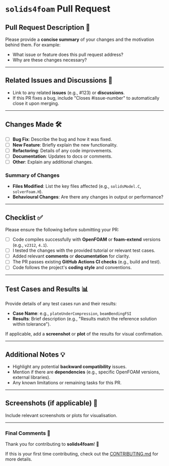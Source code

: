 # `solids4foam` Pull Request

## Pull Request Description 🚀

Please provide a **concise summary** of your changes and the motivation behind
them. For example:

- What issue or feature does this pull request address?
- Why are these changes necessary?

---

## Related Issues and Discussions 🧩

- Link to any related **issues** (e.g., #123) or **discussions**.
- If this PR fixes a bug, include "Closes #issue-number" to automatically close
  it upon merging.

---

## Changes Made 🛠️

- [ ] **Bug Fix**: Describe the bug and how it was fixed.
- [ ] **New Feature**: Briefly explain the new functionality.
- [ ] **Refactoring**: Details of any code improvements.
- [ ] **Documentation**: Updates to docs or comments.
- [ ] **Other**: Explain any additional changes.

### Summary of Changes

- **Files Modified**: List the key files affected (e.g., `solidsModel.C`,
  `solverFoam.H`).
- **Behavioural Changes**: Are there any changes in output or performance?

---

## Checklist ✅

Please ensure the following before submitting your PR:

- [ ] Code compiles successfully with **OpenFOAM** or **foam-extend** versions
      (e.g., `v2312`, `4.1`).
- [ ] I tested the changes with the provided tutorial or relevant test cases.
- [ ] Added relevant **comments** or **documentation** for clarity.
- [ ] The PR passes existing **GitHub Actions CI checks** (e.g., build and
      test).
- [ ] Code follows the project's **coding style** and conventions.

---

## Test Cases and Results 📊

Provide details of any test cases run and their results:

- **Case Name**: e.g., `plateUnderCompression`, `beamBendingFSI`
- **Results**: Brief description (e.g., "Results match the reference solution
  within tolerance").

If applicable, add a **screenshot** or **plot** of the results for visual
confirmation.

---

## Additional Notes 💡

- Highlight any potential **backward compatibility** issues.
- Mention if there are **dependencies** (e.g., specific OpenFOAM versions,
  external libraries).
- Any known limitations or remaining tasks for this PR.

---

## Screenshots (if applicable) 📸

Include relevant screenshots or plots for visualisation.

---

### Final Comments 💬

Thank you for contributing to **solids4foam**! 🎉

If this is your first time contributing, check out the
[CONTRIBUTING.md](link-to-contributing-guide) for more details.
